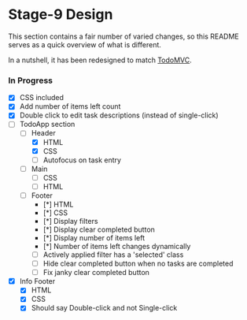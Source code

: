 # Stage-9 Design

This section contains a fair number of varied changes, so this README serves as a quick overview of what is different.

In a nutshell, it has been redesigned to match [TodoMVC](http://todomvc.com/).

### In Progress

* [x] CSS included
* [x] Add number of items left count
* [x] Double click to edit task descriptions (instead of single-click)
* [ ] TodoApp section
  * [ ] Header
      * [x] HTML
      * [x] CSS
      * [ ] Autofocus on task entry
  * [ ] Main
    * [ ] CSS
    * [ ] HTML
  * [ ] Footer
    * [*] HTML
    * [*] CSS
    * [*] Display filters
    * [*] Display clear completed button
    * [*] Display number of items left
    * [*] Number of items left changes dynamically
    * [ ] Actively applied filter has a 'selected' class
    * [ ] Hide clear completed button when no tasks are completed
    * [ ] Fix janky clear completed button
* [x] Info Footer
    * [x] HTML
    * [x] CSS
    * [x] Should say Double-click and not Single-click
